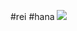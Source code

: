 #rei #hana 
**![](https://lh7-rt.googleusercontent.com/docsz/AD_4nXcvVmnyIW7yHiFnWsBQVuAJIx6IkMzxhSMArooJ4tSyqvGbguebN4sNzLCxdRFRkALYfe2wb3DGIdj0fSQ7-VAexM_JbvhjbCTjivJO_PCxsaQnYsxzNlBCKYnHTFN6y0xiJxXvbA?key=ArE9gjGx41F-QdnnpTPqXmu4)**
